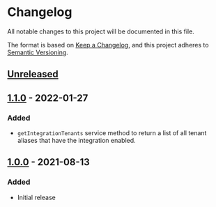 # Changelog

All notable changes to this project will be documented in this file.

The format is based on [Keep a Changelog](https://keepachangelog.com/en/1.0.0/),
and this project adheres to [Semantic Versioning](https://semver.org/spec/v2.0.0.html).

## [Unreleased]

## [1.1.0] - 2022-01-27

### Added

- `getIntegrationTenants` service method to return a list of all tenant aliases
  that have the integration enabled.

## [1.0.0] - 2021-08-13

### Added

- Initial release

[unreleased]: https://github.com/sasquatch/integration-boilerplate-node/compare/v1.1.0...HEAD
[1.1.0]: https://github.com/sasquatch/integration-boilerplate-node/releases/tag/v1.1.0
[1.0.0]: https://github.com/sasquatch/integration-boilerplate-node/releases/tag/v1.0.0
